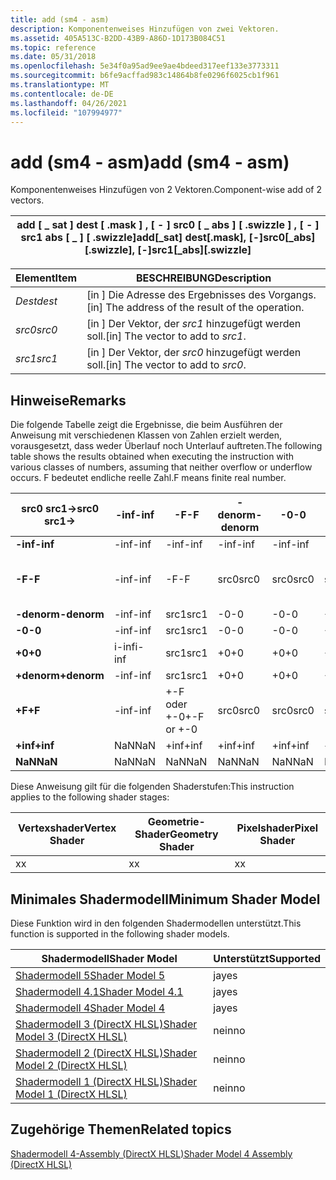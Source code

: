 ```yaml
---
title: add (sm4 - asm)
description: Komponentenweises Hinzufügen von zwei Vektoren.
ms.assetid: 405A513C-B2DD-43B9-A86D-1D173B084C51
ms.topic: reference
ms.date: 05/31/2018
ms.openlocfilehash: 5e34f0a95ad9ee9ae4bdeed317eef133e3773311
ms.sourcegitcommit: b6fe9acffad983c14864b8fe0296f6025cb1f961
ms.translationtype: MT
ms.contentlocale: de-DE
ms.lasthandoff: 04/26/2021
ms.locfileid: "107994977"
---
```

# <a name="add-sm4---asm"></a><span data-ttu-id="a4701-103">add (sm4 - asm)</span><span class="sxs-lookup"><span data-stu-id="a4701-103">add (sm4 - asm)</span></span>

<span data-ttu-id="a4701-104">Komponentenweises Hinzufügen von 2 Vektoren.</span><span class="sxs-lookup"><span data-stu-id="a4701-104">Component-wise add of 2 vectors.</span></span>



| <span data-ttu-id="a4701-105">add \[ \_ sat \] dest \[ .mask \] , \[ - \] src0 \[ \_ abs \] \[ .swizzle \] , \[ - \] src1 abs \[ \_ \] \[ .swizzle\]</span><span class="sxs-lookup"><span data-stu-id="a4701-105">add\[\_sat\] dest\[.mask\], \[-\]src0\[\_abs\]\[.swizzle\], \[-\]src1\[\_abs\]\[.swizzle\]</span></span> |
|--------------------------------------------------------------------------------------------|



 



| <span data-ttu-id="a4701-106">Element</span><span class="sxs-lookup"><span data-stu-id="a4701-106">Item</span></span>                                                            | <span data-ttu-id="a4701-107">BESCHREIBUNG</span><span class="sxs-lookup"><span data-stu-id="a4701-107">Description</span></span>                                                   |
|-----------------------------------------------------------------|---------------------------------------------------------------|
| <span data-ttu-id="a4701-108"><span id="dest"></span><span id="DEST"></span>*Dest*</span><span class="sxs-lookup"><span data-stu-id="a4701-108"><span id="dest"></span><span id="DEST"></span>*dest*</span></span><br/> | <span data-ttu-id="a4701-109">\[in \] Die Adresse des Ergebnisses des Vorgangs.</span><span class="sxs-lookup"><span data-stu-id="a4701-109">\[in\] The address of the result of the operation.</span></span><br/> |
| <span data-ttu-id="a4701-110"><span id="src0"></span><span id="SRC0"></span>*src0*</span><span class="sxs-lookup"><span data-stu-id="a4701-110"><span id="src0"></span><span id="SRC0"></span>*src0*</span></span><br/> | <span data-ttu-id="a4701-111">\[in \] Der Vektor, der *src1* hinzugefügt werden soll.</span><span class="sxs-lookup"><span data-stu-id="a4701-111">\[in\] The vector to add to *src1*.</span></span><br/>                |
| <span data-ttu-id="a4701-112"><span id="src1"></span><span id="SRC1"></span>*src1*</span><span class="sxs-lookup"><span data-stu-id="a4701-112"><span id="src1"></span><span id="SRC1"></span>*src1*</span></span><br/> | <span data-ttu-id="a4701-113">\[in \] Der Vektor, der *src0* hinzugefügt werden soll.</span><span class="sxs-lookup"><span data-stu-id="a4701-113">\[in\] The vector to add to *src0*.</span></span><br/>                |



 

## <a name="remarks"></a><span data-ttu-id="a4701-114">Hinweise</span><span class="sxs-lookup"><span data-stu-id="a4701-114">Remarks</span></span>

<span data-ttu-id="a4701-115">Die folgende Tabelle zeigt die Ergebnisse, die beim Ausführen der Anweisung mit verschiedenen Klassen von Zahlen erzielt werden, vorausgesetzt, dass weder Überlauf noch Unterlauf auftreten.</span><span class="sxs-lookup"><span data-stu-id="a4701-115">The following table shows the results obtained when executing the instruction with various classes of numbers, assuming that neither overflow or underflow occurs.</span></span> <span data-ttu-id="a4701-116">F bedeutet endliche reelle Zahl.</span><span class="sxs-lookup"><span data-stu-id="a4701-116">F means finite real number.</span></span>



| <span data-ttu-id="a4701-117">**src0 src1->**</span><span class="sxs-lookup"><span data-stu-id="a4701-117">**src0 src1->**</span></span> | <span data-ttu-id="a4701-118">**-inf**</span><span class="sxs-lookup"><span data-stu-id="a4701-118">**-inf**</span></span> | <span data-ttu-id="a4701-119">**-F**</span><span class="sxs-lookup"><span data-stu-id="a4701-119">**-F**</span></span>     | <span data-ttu-id="a4701-120">**-denorm**</span><span class="sxs-lookup"><span data-stu-id="a4701-120">**-denorm**</span></span> | <span data-ttu-id="a4701-121">**-0**</span><span class="sxs-lookup"><span data-stu-id="a4701-121">**-0**</span></span> | <span data-ttu-id="a4701-122">**+0**</span><span class="sxs-lookup"><span data-stu-id="a4701-122">**+0**</span></span> | <span data-ttu-id="a4701-123">**denorm**</span><span class="sxs-lookup"><span data-stu-id="a4701-123">**denorm**</span></span> | <span data-ttu-id="a4701-124">**+F**</span><span class="sxs-lookup"><span data-stu-id="a4701-124">**+F**</span></span>     | <span data-ttu-id="a4701-125">**+inf**</span><span class="sxs-lookup"><span data-stu-id="a4701-125">**+inf**</span></span> | <span data-ttu-id="a4701-126">**NaN**</span><span class="sxs-lookup"><span data-stu-id="a4701-126">**NaN**</span></span> |
|--------------------|----------|------------|-------------|--------|--------|------------|------------|----------|---------|
| <span data-ttu-id="a4701-127">**-inf**</span><span class="sxs-lookup"><span data-stu-id="a4701-127">**-inf**</span></span>           | <span data-ttu-id="a4701-128">-inf</span><span class="sxs-lookup"><span data-stu-id="a4701-128">-inf</span></span>     | <span data-ttu-id="a4701-129">-inf</span><span class="sxs-lookup"><span data-stu-id="a4701-129">-inf</span></span>       | <span data-ttu-id="a4701-130">-inf</span><span class="sxs-lookup"><span data-stu-id="a4701-130">-inf</span></span>        | <span data-ttu-id="a4701-131">-inf</span><span class="sxs-lookup"><span data-stu-id="a4701-131">-inf</span></span>   | <span data-ttu-id="a4701-132">-inf</span><span class="sxs-lookup"><span data-stu-id="a4701-132">-inf</span></span>   | <span data-ttu-id="a4701-133">-inf</span><span class="sxs-lookup"><span data-stu-id="a4701-133">-inf</span></span>       | <span data-ttu-id="a4701-134">-inf</span><span class="sxs-lookup"><span data-stu-id="a4701-134">-inf</span></span>       | <span data-ttu-id="a4701-135">NaN</span><span class="sxs-lookup"><span data-stu-id="a4701-135">NaN</span></span>      | <span data-ttu-id="a4701-136">NaN</span><span class="sxs-lookup"><span data-stu-id="a4701-136">NaN</span></span>     |
| <span data-ttu-id="a4701-137">**-F**</span><span class="sxs-lookup"><span data-stu-id="a4701-137">**-F**</span></span>             | <span data-ttu-id="a4701-138">-inf</span><span class="sxs-lookup"><span data-stu-id="a4701-138">-inf</span></span>     | <span data-ttu-id="a4701-139">-F</span><span class="sxs-lookup"><span data-stu-id="a4701-139">-F</span></span>         | <span data-ttu-id="a4701-140">src0</span><span class="sxs-lookup"><span data-stu-id="a4701-140">src0</span></span>        | <span data-ttu-id="a4701-141">src0</span><span class="sxs-lookup"><span data-stu-id="a4701-141">src0</span></span>   | <span data-ttu-id="a4701-142">src0</span><span class="sxs-lookup"><span data-stu-id="a4701-142">src0</span></span>   | <span data-ttu-id="a4701-143">src0</span><span class="sxs-lookup"><span data-stu-id="a4701-143">src0</span></span>       | <span data-ttu-id="a4701-144">+-F oder +-0</span><span class="sxs-lookup"><span data-stu-id="a4701-144">+-F or +-0</span></span> | <span data-ttu-id="a4701-145">+inf</span><span class="sxs-lookup"><span data-stu-id="a4701-145">+inf</span></span>     | <span data-ttu-id="a4701-146">NaN</span><span class="sxs-lookup"><span data-stu-id="a4701-146">NaN</span></span>     |
| <span data-ttu-id="a4701-147">**-denorm**</span><span class="sxs-lookup"><span data-stu-id="a4701-147">**-denorm**</span></span>        | <span data-ttu-id="a4701-148">-inf</span><span class="sxs-lookup"><span data-stu-id="a4701-148">-inf</span></span>     | <span data-ttu-id="a4701-149">src1</span><span class="sxs-lookup"><span data-stu-id="a4701-149">src1</span></span>       | <span data-ttu-id="a4701-150">-0</span><span class="sxs-lookup"><span data-stu-id="a4701-150">-0</span></span>          | <span data-ttu-id="a4701-151">-0</span><span class="sxs-lookup"><span data-stu-id="a4701-151">-0</span></span>     | <span data-ttu-id="a4701-152">+0</span><span class="sxs-lookup"><span data-stu-id="a4701-152">+0</span></span>     | <span data-ttu-id="a4701-153">+0</span><span class="sxs-lookup"><span data-stu-id="a4701-153">+0</span></span>         | <span data-ttu-id="a4701-154">src1</span><span class="sxs-lookup"><span data-stu-id="a4701-154">src1</span></span>       | <span data-ttu-id="a4701-155">+inf</span><span class="sxs-lookup"><span data-stu-id="a4701-155">+inf</span></span>     | <span data-ttu-id="a4701-156">NaN</span><span class="sxs-lookup"><span data-stu-id="a4701-156">NaN</span></span>     |
| <span data-ttu-id="a4701-157">**-0**</span><span class="sxs-lookup"><span data-stu-id="a4701-157">**-0**</span></span>             | <span data-ttu-id="a4701-158">-inf</span><span class="sxs-lookup"><span data-stu-id="a4701-158">-inf</span></span>     | <span data-ttu-id="a4701-159">src1</span><span class="sxs-lookup"><span data-stu-id="a4701-159">src1</span></span>       | <span data-ttu-id="a4701-160">-0</span><span class="sxs-lookup"><span data-stu-id="a4701-160">-0</span></span>          | <span data-ttu-id="a4701-161">-0</span><span class="sxs-lookup"><span data-stu-id="a4701-161">-0</span></span>     | <span data-ttu-id="a4701-162">+0</span><span class="sxs-lookup"><span data-stu-id="a4701-162">+0</span></span>     | <span data-ttu-id="a4701-163">+0</span><span class="sxs-lookup"><span data-stu-id="a4701-163">+0</span></span>         | <span data-ttu-id="a4701-164">src1</span><span class="sxs-lookup"><span data-stu-id="a4701-164">src1</span></span>       | <span data-ttu-id="a4701-165">+inf</span><span class="sxs-lookup"><span data-stu-id="a4701-165">+inf</span></span>     | <span data-ttu-id="a4701-166">NaN</span><span class="sxs-lookup"><span data-stu-id="a4701-166">NaN</span></span>     |
| <span data-ttu-id="a4701-167">**+0**</span><span class="sxs-lookup"><span data-stu-id="a4701-167">**+0**</span></span>             | <span data-ttu-id="a4701-168">i-inf</span><span class="sxs-lookup"><span data-stu-id="a4701-168">i-inf</span></span>    | <span data-ttu-id="a4701-169">src1</span><span class="sxs-lookup"><span data-stu-id="a4701-169">src1</span></span>       | <span data-ttu-id="a4701-170">+0</span><span class="sxs-lookup"><span data-stu-id="a4701-170">+0</span></span>          | <span data-ttu-id="a4701-171">+0</span><span class="sxs-lookup"><span data-stu-id="a4701-171">+0</span></span>     | <span data-ttu-id="a4701-172">+0</span><span class="sxs-lookup"><span data-stu-id="a4701-172">+0</span></span>     | <span data-ttu-id="a4701-173">+0</span><span class="sxs-lookup"><span data-stu-id="a4701-173">+0</span></span>         | <span data-ttu-id="a4701-174">src1</span><span class="sxs-lookup"><span data-stu-id="a4701-174">src1</span></span>       | <span data-ttu-id="a4701-175">+inf</span><span class="sxs-lookup"><span data-stu-id="a4701-175">+inf</span></span>     | <span data-ttu-id="a4701-176">NaN</span><span class="sxs-lookup"><span data-stu-id="a4701-176">NaN</span></span>     |
| <span data-ttu-id="a4701-177">**+denorm**</span><span class="sxs-lookup"><span data-stu-id="a4701-177">**+denorm**</span></span>        | <span data-ttu-id="a4701-178">-inf</span><span class="sxs-lookup"><span data-stu-id="a4701-178">-inf</span></span>     | <span data-ttu-id="a4701-179">src1</span><span class="sxs-lookup"><span data-stu-id="a4701-179">src1</span></span>       | <span data-ttu-id="a4701-180">+0</span><span class="sxs-lookup"><span data-stu-id="a4701-180">+0</span></span>          | <span data-ttu-id="a4701-181">+0</span><span class="sxs-lookup"><span data-stu-id="a4701-181">+0</span></span>     | <span data-ttu-id="a4701-182">+0</span><span class="sxs-lookup"><span data-stu-id="a4701-182">+0</span></span>     | <span data-ttu-id="a4701-183">+0</span><span class="sxs-lookup"><span data-stu-id="a4701-183">+0</span></span>         | <span data-ttu-id="a4701-184">src1</span><span class="sxs-lookup"><span data-stu-id="a4701-184">src1</span></span>       | <span data-ttu-id="a4701-185">+inf</span><span class="sxs-lookup"><span data-stu-id="a4701-185">+inf</span></span>     | <span data-ttu-id="a4701-186">NaN</span><span class="sxs-lookup"><span data-stu-id="a4701-186">NaN</span></span>     |
| <span data-ttu-id="a4701-187">**+F**</span><span class="sxs-lookup"><span data-stu-id="a4701-187">**+F**</span></span>             | <span data-ttu-id="a4701-188">-inf</span><span class="sxs-lookup"><span data-stu-id="a4701-188">-inf</span></span>     | <span data-ttu-id="a4701-189">+-F oder +-0</span><span class="sxs-lookup"><span data-stu-id="a4701-189">+-F or +-0</span></span> | <span data-ttu-id="a4701-190">src0</span><span class="sxs-lookup"><span data-stu-id="a4701-190">src0</span></span>        | <span data-ttu-id="a4701-191">src0</span><span class="sxs-lookup"><span data-stu-id="a4701-191">src0</span></span>   | <span data-ttu-id="a4701-192">src0</span><span class="sxs-lookup"><span data-stu-id="a4701-192">src0</span></span>   | <span data-ttu-id="a4701-193">src0</span><span class="sxs-lookup"><span data-stu-id="a4701-193">src0</span></span>       | <span data-ttu-id="a4701-194">+F</span><span class="sxs-lookup"><span data-stu-id="a4701-194">+F</span></span>         | <span data-ttu-id="a4701-195">+inf</span><span class="sxs-lookup"><span data-stu-id="a4701-195">+inf</span></span>     | <span data-ttu-id="a4701-196">NaN</span><span class="sxs-lookup"><span data-stu-id="a4701-196">NaN</span></span>     |
| <span data-ttu-id="a4701-197">**+inf**</span><span class="sxs-lookup"><span data-stu-id="a4701-197">**+inf**</span></span>           | <span data-ttu-id="a4701-198">NaN</span><span class="sxs-lookup"><span data-stu-id="a4701-198">NaN</span></span>      | <span data-ttu-id="a4701-199">+inf</span><span class="sxs-lookup"><span data-stu-id="a4701-199">+inf</span></span>       | <span data-ttu-id="a4701-200">+inf</span><span class="sxs-lookup"><span data-stu-id="a4701-200">+inf</span></span>        | <span data-ttu-id="a4701-201">+inf</span><span class="sxs-lookup"><span data-stu-id="a4701-201">+inf</span></span>   | <span data-ttu-id="a4701-202">+inf</span><span class="sxs-lookup"><span data-stu-id="a4701-202">+inf</span></span>   | <span data-ttu-id="a4701-203">+inf</span><span class="sxs-lookup"><span data-stu-id="a4701-203">+inf</span></span>       | <span data-ttu-id="a4701-204">+inf</span><span class="sxs-lookup"><span data-stu-id="a4701-204">+inf</span></span>       | <span data-ttu-id="a4701-205">+inf</span><span class="sxs-lookup"><span data-stu-id="a4701-205">+inf</span></span>     | <span data-ttu-id="a4701-206">NaN</span><span class="sxs-lookup"><span data-stu-id="a4701-206">NaN</span></span>     |
| <span data-ttu-id="a4701-207">**NaN**</span><span class="sxs-lookup"><span data-stu-id="a4701-207">**NaN**</span></span>            | <span data-ttu-id="a4701-208">NaN</span><span class="sxs-lookup"><span data-stu-id="a4701-208">NaN</span></span>      | <span data-ttu-id="a4701-209">NaN</span><span class="sxs-lookup"><span data-stu-id="a4701-209">NaN</span></span>        | <span data-ttu-id="a4701-210">NaN</span><span class="sxs-lookup"><span data-stu-id="a4701-210">NaN</span></span>         | <span data-ttu-id="a4701-211">NaN</span><span class="sxs-lookup"><span data-stu-id="a4701-211">NaN</span></span>    | <span data-ttu-id="a4701-212">NaN</span><span class="sxs-lookup"><span data-stu-id="a4701-212">NaN</span></span>    | <span data-ttu-id="a4701-213">NaN</span><span class="sxs-lookup"><span data-stu-id="a4701-213">NaN</span></span>        | <span data-ttu-id="a4701-214">NaN</span><span class="sxs-lookup"><span data-stu-id="a4701-214">NaN</span></span>        | <span data-ttu-id="a4701-215">NaN</span><span class="sxs-lookup"><span data-stu-id="a4701-215">NaN</span></span>      | <span data-ttu-id="a4701-216">NaN</span><span class="sxs-lookup"><span data-stu-id="a4701-216">NaN</span></span>     |



 

<span data-ttu-id="a4701-217">Diese Anweisung gilt für die folgenden Shaderstufen:</span><span class="sxs-lookup"><span data-stu-id="a4701-217">This instruction applies to the following shader stages:</span></span>



| <span data-ttu-id="a4701-218">Vertexshader</span><span class="sxs-lookup"><span data-stu-id="a4701-218">Vertex Shader</span></span> | <span data-ttu-id="a4701-219">Geometrie-Shader</span><span class="sxs-lookup"><span data-stu-id="a4701-219">Geometry Shader</span></span> | <span data-ttu-id="a4701-220">Pixelshader</span><span class="sxs-lookup"><span data-stu-id="a4701-220">Pixel Shader</span></span> |
|---------------|-----------------|--------------|
| <span data-ttu-id="a4701-221">x</span><span class="sxs-lookup"><span data-stu-id="a4701-221">x</span></span>             | <span data-ttu-id="a4701-222">x</span><span class="sxs-lookup"><span data-stu-id="a4701-222">x</span></span>               | <span data-ttu-id="a4701-223">x</span><span class="sxs-lookup"><span data-stu-id="a4701-223">x</span></span>            |



 

## <a name="minimum-shader-model"></a><span data-ttu-id="a4701-224">Minimales Shadermodell</span><span class="sxs-lookup"><span data-stu-id="a4701-224">Minimum Shader Model</span></span>

<span data-ttu-id="a4701-225">Diese Funktion wird in den folgenden Shadermodellen unterstützt.</span><span class="sxs-lookup"><span data-stu-id="a4701-225">This function is supported in the following shader models.</span></span>



| <span data-ttu-id="a4701-226">Shadermodell</span><span class="sxs-lookup"><span data-stu-id="a4701-226">Shader Model</span></span>                                              | <span data-ttu-id="a4701-227">Unterstützt</span><span class="sxs-lookup"><span data-stu-id="a4701-227">Supported</span></span> |
|-----------------------------------------------------------|-----------|
| [<span data-ttu-id="a4701-228">Shadermodell 5</span><span class="sxs-lookup"><span data-stu-id="a4701-228">Shader Model 5</span></span>](d3d11-graphics-reference-sm5.md)        | <span data-ttu-id="a4701-229">ja</span><span class="sxs-lookup"><span data-stu-id="a4701-229">yes</span></span>       |
| [<span data-ttu-id="a4701-230">Shadermodell 4.1</span><span class="sxs-lookup"><span data-stu-id="a4701-230">Shader Model 4.1</span></span>](dx-graphics-hlsl-sm4.md)              | <span data-ttu-id="a4701-231">ja</span><span class="sxs-lookup"><span data-stu-id="a4701-231">yes</span></span>       |
| [<span data-ttu-id="a4701-232">Shadermodell 4</span><span class="sxs-lookup"><span data-stu-id="a4701-232">Shader Model 4</span></span>](dx-graphics-hlsl-sm4.md)                | <span data-ttu-id="a4701-233">ja</span><span class="sxs-lookup"><span data-stu-id="a4701-233">yes</span></span>       |
| [<span data-ttu-id="a4701-234">Shadermodell 3 (DirectX HLSL)</span><span class="sxs-lookup"><span data-stu-id="a4701-234">Shader Model 3 (DirectX HLSL)</span></span>](dx-graphics-hlsl-sm3.md) | <span data-ttu-id="a4701-235">nein</span><span class="sxs-lookup"><span data-stu-id="a4701-235">no</span></span>        |
| [<span data-ttu-id="a4701-236">Shadermodell 2 (DirectX HLSL)</span><span class="sxs-lookup"><span data-stu-id="a4701-236">Shader Model 2 (DirectX HLSL)</span></span>](dx-graphics-hlsl-sm2.md) | <span data-ttu-id="a4701-237">nein</span><span class="sxs-lookup"><span data-stu-id="a4701-237">no</span></span>        |
| [<span data-ttu-id="a4701-238">Shadermodell 1 (DirectX HLSL)</span><span class="sxs-lookup"><span data-stu-id="a4701-238">Shader Model 1 (DirectX HLSL)</span></span>](dx-graphics-hlsl-sm1.md) | <span data-ttu-id="a4701-239">nein</span><span class="sxs-lookup"><span data-stu-id="a4701-239">no</span></span>        |



 

## <a name="related-topics"></a><span data-ttu-id="a4701-240">Zugehörige Themen</span><span class="sxs-lookup"><span data-stu-id="a4701-240">Related topics</span></span>

<dl> <dt>

[<span data-ttu-id="a4701-241">Shadermodell 4-Assembly (DirectX HLSL)</span><span class="sxs-lookup"><span data-stu-id="a4701-241">Shader Model 4 Assembly (DirectX HLSL)</span></span>](dx-graphics-hlsl-sm4-asm.md)
</dt> </dl>

 

 





